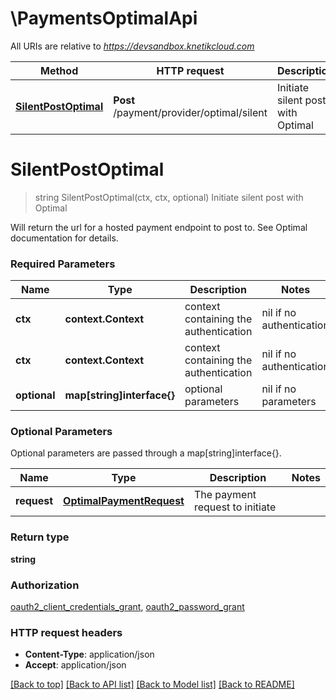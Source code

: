 # \PaymentsOptimalApi

All URIs are relative to *https://devsandbox.knetikcloud.com*

Method | HTTP request | Description
------------- | ------------- | -------------
[**SilentPostOptimal**](PaymentsOptimalApi.md#SilentPostOptimal) | **Post** /payment/provider/optimal/silent | Initiate silent post with Optimal


# **SilentPostOptimal**
> string SilentPostOptimal(ctx, ctx, optional)
Initiate silent post with Optimal

Will return the url for a hosted payment endpoint to post to. See Optimal documentation for details.

### Required Parameters

Name | Type | Description  | Notes
------------- | ------------- | ------------- | -------------
 **ctx** | **context.Context** | context containing the authentication | nil if no authentication
 **ctx** | **context.Context** | context containing the authentication | nil if no authentication
 **optional** | **map[string]interface{}** | optional parameters | nil if no parameters

### Optional Parameters
Optional parameters are passed through a map[string]interface{}.

Name | Type | Description  | Notes
------------- | ------------- | ------------- | -------------
 **request** | [**OptimalPaymentRequest**](OptimalPaymentRequest.md)| The payment request to initiate | 

### Return type

**string**

### Authorization

[oauth2_client_credentials_grant](../README.md#oauth2_client_credentials_grant), [oauth2_password_grant](../README.md#oauth2_password_grant)

### HTTP request headers

 - **Content-Type**: application/json
 - **Accept**: application/json

[[Back to top]](#) [[Back to API list]](../README.md#documentation-for-api-endpoints) [[Back to Model list]](../README.md#documentation-for-models) [[Back to README]](../README.md)

